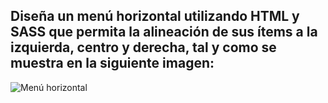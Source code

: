 ## Diseña un menú horizontal utilizando HTML y SASS que permita la alineación de sus ítems a la izquierda, centro y derecha, tal y como se muestra en la siguiente imagen:  
![Menú horizontal](menu-horizontal.png)